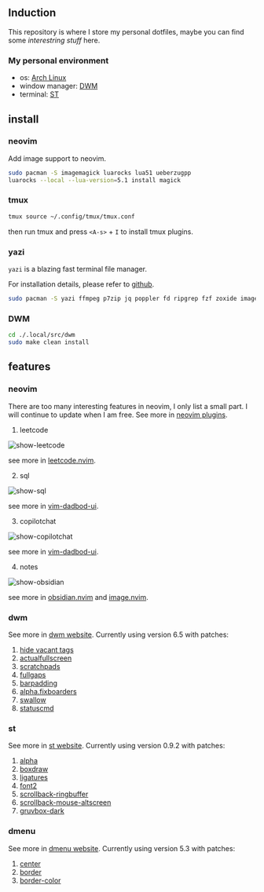 ## Induction

This repository is where I store my personal dotfiles, maybe you can find some *interestring stuff* here.

### My personal environment

- os: [Arch Linux](https://archlinux.org/)
- window manager: [DWM](https://dwm.suckless.org/)
- terminal: [ST](https://st.suckless.org/)

## install

### neovim

Add image support to neovim.
```bash
sudo pacman -S imagemagick luarocks lua51 ueberzugpp
luarocks --local --lua-version=5.1 install magick
```
### tmux
```bash
tmux source ~/.config/tmux/tmux.conf
```
then run tmux and press `<A-s>` + `I` to install tmux plugins.

### yazi

`yazi` is a blazing fast terminal file manager.

For installation details, please refer to [github](https://yazi-rs.github.io/docs/installation/#arch).

```bash
sudo pacman -S yazi ffmpeg p7zip jq poppler fd ripgrep fzf zoxide imagemagick ueberzugpp
```

### DWM

```bash
cd ./.local/src/dwm
sudo make clean install
```

## features

### neovim

There are too many interesting features in neovim, I only list a small part.
I will continue to update when I am free.
See more in [neovim plugins](./.config/nvim/lua/plugins).

1. leetcode

![show-leetcode](https://github.com/m1dsolo/dotfiles/assets/74849775/69ef3c3e-619e-4c01-8f08-52f85fc138cc)

see more in [leetcode.nvim](https://github.com/kawre/leetcode.nvim).

2. sql

![show-sql](https://github.com/m1dsolo/dotfiles/assets/74849775/c097b717-e9ba-4ffe-88fb-1cf146ac0cd8)

see more in [vim-dadbod-ui](https://github.com/kristijanhusak/vim-dadbod-ui).

3. copilotchat

![show-copilotchat](https://github.com/m1dsolo/dotfiles/assets/74849775/5d0f5d90-bb81-41b3-856c-e463f5afb4ae)

see more in [vim-dadbod-ui](https://github.com/CopilotC-Nvim/CopilotChat.nvim).

4. notes

![show-obsidian](https://github.com/m1dsolo/dotfiles/assets/74849775/91d668b8-e19b-4961-a799-f5755763a088)

see more in [obsidian.nvim](https://github.com/epwalsh/obsidian.nvim) and [image.nvim](https://github.com/3rd/image.nvim).

### dwm

See more in [dwm website](https://dwm.suckless.org/).
Currently using version 6.5 with patches:
1. [hide vacant tags](https://dwm.suckless.org/patches/hide_vacant_tags/)
2. [actualfullscreen](https://dwm.suckless.org/patches/actualfullscreen/)
3. [scratchpads](https://dwm.suckless.org/patches/scratchpads/)
4. [fullgaps](https://dwm.suckless.org/patches/fullgaps/)
5. [barpadding](https://dwm.suckless.org/patches/barpadding/)
6. [alpha.fixboarders](https://dwm.suckless.org/patches/alpha/)
7. [swallow](https://dwm.suckless.org/patches/swallow/)
8. [statuscmd](https://dwm.suckless.org/patches/statuscmd/)

### st

See more in [st website](https://st.suckless.org/).
Currently using version 0.9.2 with patches:
1. [alpha](https://st.suckless.org/patches/alpha/)
2. [boxdraw](https://st.suckless.org/patches/boxdraw/)
3. [ligatures](https://st.suckless.org/patches/ligatures/)
4. [font2](https://st.suckless.org/patches/font2/)
5. [scrollback-ringbuffer](https://st.suckless.org/patches/scrollback/)
6. [scrollback-mouse-altscreen](https://st.suckless.org/patches/scrollback/)
7. [gruvbox-dark](https://st.suckless.org/patches/gruvbox/)

### dmenu

See more in [dmenu website](https://tools.suckless.org/dmenu/).
Currently using version 5.3 with patches:
1. [center](https://tools.suckless.org/dmenu/patches/center/)
2. [border](https://tools.suckless.org/dmenu/patches/border/)
3. [border-color](https://tools.suckless.org/dmenu/patches/border/)
